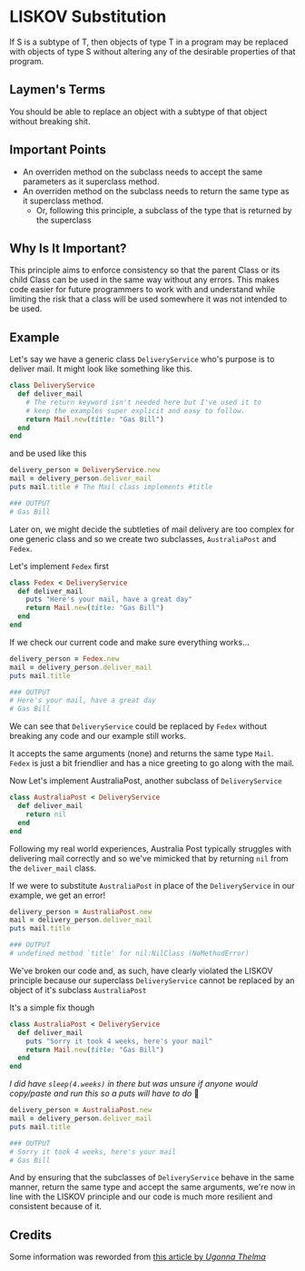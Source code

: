 # LISKOV Substitution

If S is a subtype of T, then objects of type T in a program may be replaced with objects of type S without altering any of the desirable properties of that program.

## Laymen's Terms

You should be able to replace an object with a subtype of that object without breaking shit.

## Important Points

- An overriden method on the subclass needs to accept the same parameters as it superclass method.
- An overriden method on the subclass needs to return the same type as it superclass method.
  - Or, following this principle, a subclass of the type that is returned by the superclass

## Why Is It Important?

This principle aims to enforce consistency so that the parent Class or its child Class can be used in the same way without any errors. This makes code easier for future programmers to work with and understand while limiting the risk that a class will be used somewhere it was not intended to be used.

## Example

Let's say we have a generic class `DeliveryService` who's purpose is to deliver mail. It might look like something like this.

```ruby
class DeliveryService
  def deliver_mail
    # The return keyword isn't needed here but I've used it to
    # keep the examples super explicit and easy to follow.
    return Mail.new(title: "Gas Bill")
  end
end
```

and be used like this

```ruby
delivery_person = DeliveryService.new
mail = delivery_person.deliver_mail
puts mail.title # The Mail class implements #title

### OUTPUT
# Gas Bill
```

Later on, we might decide the subtleties of mail delivery are too complex for one generic class and so we create two subclasses, `AustraliaPost` and `Fedex`.

Let's implement `Fedex` first

```ruby
class Fedex < DeliveryService
  def deliver_mail
    puts "Here's your mail, have a great day"
    return Mail.new(title: "Gas Bill")
  end
end
```

If we check our current code and make sure everything works...

```ruby
delivery_person = Fedex.new
mail = delivery_person.deliver_mail
puts mail.title

### OUTPUT
# Here's your mail, have a great day
# Gas Bill
```
We can see that `DeliveryService` could be replaced by `Fedex` without breaking any code and our example still works.

It accepts the same arguments (none) and returns the same type `Mail`. `Fedex` is just a bit friendlier and has a nice greeting to go along with the mail.

Now Let's implement AustraliaPost, another subclass of `DeliveryService`

```ruby
class AustraliaPost < DeliveryService
  def deliver_mail
    return nil
  end
end
```

Following my real world experiences, Australia Post typically struggles with delivering mail correctly and so we've mimicked that by returning `nil` from the `deliver_mail` class.

If we were to substitute `AustraliaPost` in place of the `DeliveryService` in our example, we get an error!

```ruby
delivery_person = AustraliaPost.new
mail = delivery_person.deliver_mail
puts mail.title

### OUTPUT
# undefined method `title' for nil:NilClass (NoMethodError)
```

We've broken our code and, as such, have clearly violated the LISKOV principle because our superclass `DeliveryService` cannot be replaced by an object of it's subclass `AustraliaPost`

It's a simple fix though

```ruby
class AustraliaPost < DeliveryService
  def deliver_mail
    puts "Sorry it took 4 weeks, here's your mail"
    return Mail.new(title: "Gas Bill")
  end
end
```
*I did have `sleep(4.weeks)` in there but was unsure if anyone would copy/paste and run this so a puts will have to do* 😬

```ruby
delivery_person = AustraliaPost.new
mail = delivery_person.deliver_mail
puts mail.title

### OUTPUT
# Sorry it took 4 weeks, here's your mail
# Gas Bill
```

And by ensuring that the subclasses of `DeliveryService` behave in the same manner, return the same type and accept the same arguments, we're now in line with the LISKOV principle and our code is much more resilient and consistent because of it.


## Credits

Some information was reworded from [this article by *Ugonna Thelma*](https://medium.com/backticks-tildes/the-s-o-l-i-d-principles-in-pictures-b34ce2f1e898)
